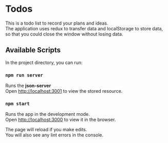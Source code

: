 # Todos

This is a todo list to record your plans and ideas.  
The application uses redux to transfer data and localStorage to store data, so that you could close the window without losing data.

## Available Scripts

In the project directory, you can run:

### `npm run server`

Runs the **json-server**\
Open [ http://localhost:3001](http://localhost:3000) to view the stored resource.

### `npm start`

Runs the app in the development mode.\
Open [http://localhost:3000](http://localhost:3000) to view it in the browser.

The page will reload if you make edits.\
You will also see any lint errors in the console.
